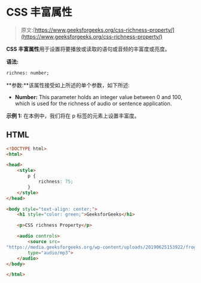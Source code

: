 # CSS 丰富属性

> 原文:[https://www.geeksforgeeks.org/css-richness-property/](https://www.geeksforgeeks.org/css-richness-property/)

**CSS 丰富属性**用于设置将要播放或读取的语句或音频的丰富度或亮度。

**语法:**

```html
richnes: number;
```

**参数:**该属性接受如上所述的单个参数，如下所述:

*   **Number:** This parameter holds an integer value between 0 and 100, which is used for the richness of audio or sentence application.

**示例 1:** 在本例中，我们将在 p 标签的元素上设置丰富度。

## HTML

```html
<!DOCTYPE html>
<html>

<head>
    <style>
        p {
            richness: 75;
        }
    </style>
</head>

<body style="text-align: center;">
    <h1 style="color: green;">GeeksforGeeks</h1>

    <p>CSS richness Property</p>

    <audio controls>
        <source src=
"https://media.geeksforgeeks.org/wp-content/uploads/20190625153922/frog.mp3"
        type="audio/mp3">
    </audio>
</body>

</html>
```